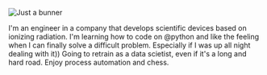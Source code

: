 ![Just a bunner](https://user-images.githubusercontent.com/91522891/161520646-6046cacb-173b-4ba0-8198-030147ca2845.png)

I'm an engineer in a company that develops scientific devices based on ionizing radiation. I'm learning how to code on @python and like the feeling when I can finally solve a difficult problem. Especially if I was up all night dealing with it))
Going to retrain as a data scietist, even if it's a long and hard road. Enjoy process automation and chess.
